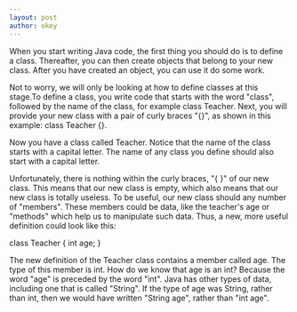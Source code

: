 ```yaml
---
layout: post
author: okey
---
```

When you start writing Java code, the first thing you should do is to define a class.
Thereafter, you can then create objects that belong to your new class. After you have created
an object, you can use it do some work.

Not to worry, we will only be looking at how to define classes at this stage.To define a class, 
you write code that starts with the word "class", followed by the name of the class, for example 
class Teacher. Next, you will provide your new class with a pair of curly braces "{}", as shown in 
this example: class Teacher {}.

Now you have a class called Teacher. Notice that the name of the class starts with a capital letter.
The name of any class you define should also start with a capital letter.

Unfortunately, there is nothing within the curly braces, "{ }" of our new class. This means that 
our new class is empty, which also means that our new class is totally useless. To be useful, our
new class should any number of "members". These members could be data, like the teacher's age or
"methods" which help us to manipulate such data. Thus, a new, more useful definition could look
like this:

class Teacher { int age; }

The new definition of the Teacher class contains a member called age. The type of this member is
int. How do we know that age is an int? Because the word "age" is preceded by the word "int". Java
has other types of data, including one that is called "String". If the type of age was String, rather than
int, then we would have written "String age", rather than "int age".
